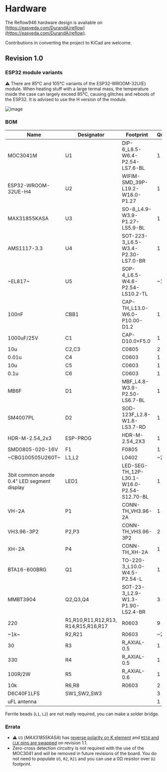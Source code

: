 # Hardware

The Reflow946 hardware design is available on [https://easyeda.com/DurandA/reflow](https://easyeda.com/DurandA/reflow).

Contributions in converting the project to KiCad are welcome.

## Revision 1.0

### ESP32 module variants

⚠️ There are 85°C and 105°C variants of the ESP32-WROOM-32U(E) module. When heating stuff with a large termal mass, the temperature inside the case can largely exceed 85°C, causing glitches and reboots of the ESP32. It is advised to use the H version of the module.

![image](https://github.com/DurandA/reflow946/assets/3709037/66f9cbfe-440b-41f1-b86f-74d51b698ccf)

### BOM

| Name | Designator | Footprint | Quantity | Supplier |
|---|---|---|---|---|
| MOC3041M | U1 | DIP-6_L8.5-W6.4-P2.54-LS7.6-BL | 1 | [LCSC](https://lcsc.com/product-detail/C8921.html) |
| ESP32-WROOM-32UE-H4 | U2 | WIFIM-SMD_39P-L19.2-W18.0-P1.27 | 1 | [LCSC](https://lcsc.com/product-detail/C3013922.html) |
| MAX31855KASA | U3 | SO-8_L4.9-W3.9-P1.27-LS5.9-BL | 1 | [LCSC](https://lcsc.com/product-detail/C52028.html) |
| AMS1117-3.3 | U4 | SOT-223-3_L6.5-W3.4-P2.30-LS7.0-BR | 1 | [LCSC](https://lcsc.com/product-detail/C6186.html) |
| ~EL817~ | U5 | SOP-4_L6.5-W4.6-P2.54-LS10.2-TL | ~1~ | ~[LCSC](lcsc.com/product-detail/C183799.html)~ |
| 100nF | CBB1 | CAP-TH_L13.0-W6.0-P10.00-D1.2 | 1 | [LCSC](https://lcsc.com/product-detail/C105712.html) |
| 1000uF/25V | C1 | CAP-D10.0×F5.0 | 1 |  |
| 10u | C2,C3 | C0805 | 2 |  |
| 0.01u | C4 | C0603 | 1 |  |
| 10u | C5 | C0603 | 1 |  |
| 0.1u | C6 | C0603 | 1 |  |
| MB6F | D1 | MBF_L4.8-W3.9-P2.50-LS6.7-BL | 1 | [LCSC](https://lcsc.com/product-detail/C2490.html) |
| SM4007PL | D2 | SOD-123F_L2.8-W1.8-LS3.7-RD | 1 | [LCSC](https://lcsc.com/product-detail/C64898.html) |
| HDR-M-2.54_2x3 | ESP-PROG | HDR-M-2.54_2X3 | 1 | [LCSC](https://lcsc.com/product-detail/C65114.html) |
| SMD0805-020-16V | F1 | F0805 | 1 | [LCSC](https://lcsc.com/product-detail/C70057.html) |
| ~CBG100505U260T~ | L1,L2 | L0402 | ~2~ | ~[LCSC](https://lcsc.com/product-detail/C668229.html)~ |
| 3bit common anode 0.4" LED segment display | LED1 | LED-SEG-TH_12P-L30.1-W16.0-P2.54-S12.70-BL | 1 | [LCSC](https://lcsc.com/product-detail/C105656.html) |
| VH-2A | P1 | CONN-TH_VH3.96-2A | 1 | [LCSC](https://lcsc.com/product-detail/C16728.html) |
| VH3.96-3P2 | P2,P3 | CONN-TH_VH3.96-3P2 | 2 | [LCSC](https://lcsc.com/product-detail/C18157.html) |
| XH-2A | P4 | CONN-TH_XH-2A | 1 | [LCSC](https://lcsc.com/product-detail/C20079.html) |
| BTA16-600BRG | Q1 | TO-220-3_L10.0-W4.5-P2.54-L | 1 | [LCSC](https://lcsc.com/product-detail/C9100.html) |
| MMBT3904 | Q2,Q3,Q4 | SOT-23-3_L2.9-W1.3-P1.90-LS2.4-BR | 3 | [LCSC](https://lcsc.com/product-detail/C20526.html) |
| 220 | R1,R10,R11,R12,R13,<br>R14,R15,R16,R17 | R0603 | 9 |  |
| ~1k~ | R2,R21 | R0603 | ~2~ |  |
| 30 | R3 | R_AXIAL-0.5 | 1 |  |
| 330 | R4 | R_AXIAL-0.5 | 1 |  |
| 100R/2W | R5 | R_AXIAL-0.6 | 1 |  |
| 10k | R6,R8 | R0603 | 2 |  |
| D6C40F1LFS | SW1,SW2,SW3 | | 3 | [LCSC](https://lcsc.com/product-detail/C2689630.html) |
| uFL antenna | | | 1 | [AliExpress](https://aliexpress.com/item/4000044880454.html) |

Ferrite beads (`L1`, `L2`) are not really required, you can make a solder bridge.

### Errata

- ⚠️ `U3` (_MAX31855KASA_) has [reverse polarity on K element](https://github.com/DurandA/reflow946/issues/7) and [`MISO` and `CLK` pins are swapped](https://github.com/DurandA/reflow946/issues/6) on revision 1.1.
- Zero-cross detection circuitry is not required with the use of the MOC3041 and will be removed in future revisions of the board. You do not need to populate `U5`, `R2`, `R21` and you can use a 0Ω resistor over `D2` footprint.
